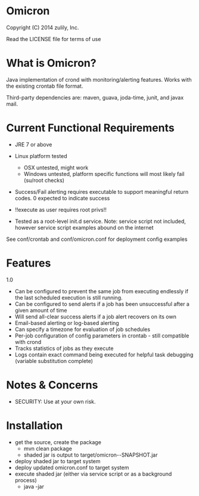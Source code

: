 Omicron
=======

Copyright (C) 2014 zulily, Inc.

Read the LICENSE file for terms of use

What is Omicron?
================

Java implementation of crond with monitoring/alerting features. Works with the existing crontab file format.

Third-party dependencies are: maven, guava, joda-time, junit, and javax mail.

Current Functional Requirements
===============================

* JRE 7 or above

* Linux platform tested
  - OSX untested, might work
  - Windows untested, platform specific functions will most likely fail (su/root checks)

* Success/Fail alerting requires executable to support meaningful return codes. 0 expected to indicate success

* !!execute as user requires root privs!!

* Tested as a root-level init.d service. Note: service script not included, however service script examples abound on
  the internet

See conf/crontab and conf/omicron.conf for deployment config examples

Features
========

1.0
* Can be configured to prevent the same job from executing endlessly if the last scheduled execution is still running.
* Can be configured to send alerts if a job has been unsuccessful after a given amount of time
* Will send all-clear success alerts if a job alert recovers on its own
* Email-based alerting or log-based alerting
* Can specify a timezone for evaluation of job schedules
* Per-job configuration of config parameters in crontab - still compatible with crond
* Tracks statistics of jobs as they execute
* Logs contain exact command being executed for helpful task debugging (variable substitution complete)


Notes & Concerns
================

* SECURITY: Use at your own risk.

Installation
============

* get the source, create the package
  - mvn clean package
  - shaded jar is output to target/omicron-<VERSION>-SNAPSHOT.jar
* deploy shaded jar to target system
* deploy updated omicron.conf to target system
* execute shaded jar (either via service script or as a background process)
  - java -jar <jar file> <conf location>
